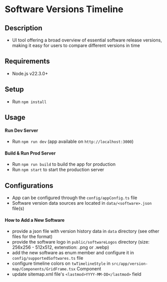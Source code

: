 # Software Versions Timeline

## Description
- UI tool offering a broad overview of essential software release versions, making it easy for users to compare different versions in time

## Requirements
 - Node.js v22.3.0+

## Setup
  - Run `npm install`

## Usage
#### Run Dev Server
  - Run `npm run dev` (app available on `http://localhost:3000`)
#### Build & Run Prod Server
  - Run `npm run build` to build the app for production
  - Run `npm start` to start the production server

## Configurations
  - App can be configured through the `config/appConfig.ts` file
  - Software version data sources are located in `data/<software>.json` file(s)
#### How to Add a New Software
- provide a json file with version history data in `data` directory (see other files for the format)
- provide the software logo in `public/softwareLogos` directory (size: 256x256 - 512x512, extenstion: .png or .webp)
- add the new software as enum member and configure it in `config/supportedSoftwares.ts` file
- configure timeline colors on `twTimelineStyle` in `src/app/version-map/Components/GridFrame.tsx` Component
- update sitemap.xml file's `<lastmod>YYYY-MM-DD</lastmod>` field
